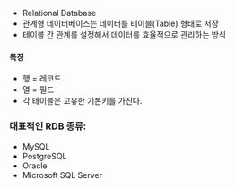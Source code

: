 

- Relational Database
- 관계형 데이터베이스는 데이터를 테이블(Table) 형태로 저장 
- 테이블 간 관계를 설정해서 데이터를 효율적으로 관리하는 방식

#### 특징

- 행 = 레코드
- 열 = 필드
- 각 테이블은 고유한 기본키를 가진다. 

### 대표적인 RDB 종류:

- MySQL
- PostgreSQL
- Oracle
- Microsoft SQL Server